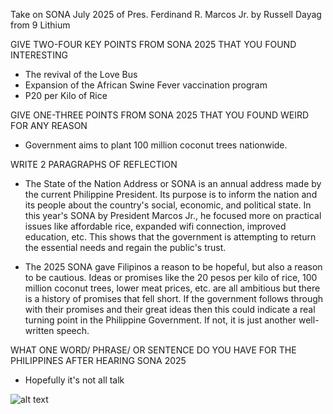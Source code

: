 Take on SONA July 2025 of Pres. Ferdinand R. Marcos Jr.
by Russell Dayag from 9 Lithium

GIVE TWO-FOUR KEY POINTS FROM SONA 2025 THAT YOU FOUND INTERESTING
- The revival of the Love Bus
- Expansion of the African Swine Fever vaccination program
- P20 per Kilo of Rice

GIVE ONE-THREE POINTS FROM SONA 2025 THAT YOU FOUND WEIRD FOR ANY REASON
- Government aims to plant 100 million coconut trees nationwide.

WRITE 2 PARAGRAPHS OF REFLECTION
-   The State of the Nation Address or SONA is an annual address made by the current Philippine President. Its purpose is to inform the nation and its people about the country's social, economic, and political state. In this year's SONA by President Marcos Jr., he focused more on practical issues like affordable rice, expanded wifi connection, improved education, etc. This shows that the government is attempting to return the essential needs and regain the public's trust. 

-   The 2025 SONA gave Filipinos a reason to be hopeful, but also a reason to be cautious. Ideas or promises like the 20 pesos per kilo of rice, 100 million coconut trees, lower meat prices, etc. are all ambitious but there is a history of promises that fell short. If the government follows through with their promises and their great ideas then this could indicate a real turning point in the Philippine Government. If not, it is just another well-written speech.

WHAT ONE WORD/ PHRASE/ OR SENTENCE DO YOU HAVE FOR THE PHILIPPINES AFTER HEARING SONA 2025
- Hopefully it's not all talk

![alt text](image-1.png)
